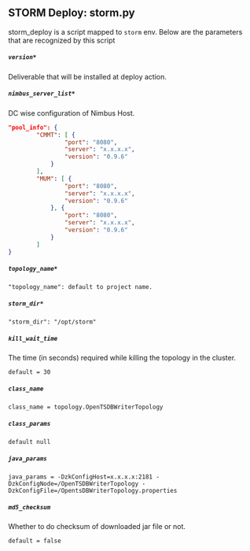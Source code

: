 ## STORM Deploy: storm.py

storm_deploy is a script mapped to `storm` env. Below are the parameters that are recognized by this script

##### `version*`

Deliverable that will be installed at deploy action.

##### `nimbus_server_list*`

DC wise configuration of Nimbus Host.

```json
"pool_info": {
	    "CMMT": [ {
                "port": "8080",
                "server": "x.x.x.x",
                "version": "0.9.6"
            }
        ],
        "MUM": [ {
                "port": "8080",
                "server": "x.x.x.x",
                "version": "0.9.6"
            }, {
                "port": "8080",
                "server": "x.x.x.x",
                "version": "0.9.6"
            }
        ]
}
```

##### `topology_name*`
```
"topology_name": default to project name.
```

##### `storm_dir*`
```
"storm_dir": "/opt/storm"
```

##### `kill_wait_time`

The time (in seconds) required while killing the topology in the cluster.

`default = 30`

##### `class_name`
```
class_name = topology.OpenTSDBWriterTopology
```

##### `class_params`
```
default null
```

##### `java_params`
```
java_params = -DzkConfigHost=x.x.x.x:2181 -DzkConfigNode=/OpenTSDBWriterTopology -DzkConfigFile=/OpentsDBWriterTopology.properties
```

##### `md5_checksum`
Whether to do checksum of downloaded jar file or not.

`default = false`

